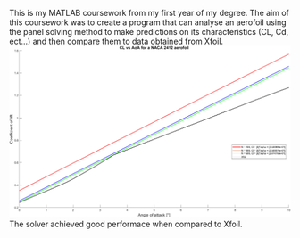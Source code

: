 This is my MATLAB coursework from my first year of my degree. The aim of this coursework was to create a program that can analyse an aerofoil using the panel solving method to make predictions on its characteristics (CL, Cd, ect...) and then compare them to data obtained from Xfoil. 
![Comparison plot for NACA 2412](./Results_Images/CL_against_AoA_NACA2412_examplegraph.png)
The solver achieved good performace when compared to Xfoil.
